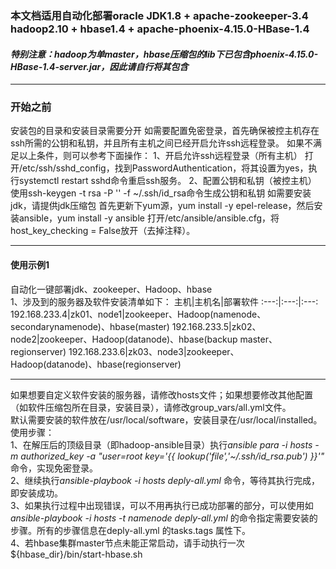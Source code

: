 ### 本文档适用自动化部署oracle JDK1.8 + apache-zookeeper-3.4 hadoop2.10 + hbase1.4 + apache-phoenix-4.15.0-HBase-1.4
#### *特别注意：hadoop为单master，hbase压缩包的lib下已包含phoenix-4.15.0-HBase-1.4-server.jar，因此请自行将其包含*  
---
### 开始之前  
安装包的目录和安装目录需要分开
如需要配置免密登录，首先确保被控主机存在ssh所需的公钥和私钥，并且所有主机之间已经开启允许ssh远程登录。
如果不满足以上条件，则可以参考下面操作：
1、开启允许ssh远程登录（所有主机）
打开/etc/ssh/sshd_config，找到PasswordAuthentication，将其设置为yes，执行systemctl restart sshd命令重启ssh服务。
2、配置公钥和私钥（被控主机）
使用ssh-keygen -t rsa -P '' -f ~/.ssh/id_rsa命令生成公钥和私钥
如需要安装jdk，请提供jdk压缩包
首先更新下yum源，yum install -y epel-release，然后安装ansible，yum install -y ansible
打开/etc/ansible/ansible.cfg，将host_key_checking = False放开（去掉注释）。

---
#### 使用示例1  
自动化一键部署jdk、zookeeper、Hadoop、hbase  
1、涉及到的服务器及软件安装清单如下：
主机|主机名|部署软件
:---:|:---:|:---:
192.168.233.4|zk01、node1|zookeeper、Hadoop(namenode、secondarynamenode)、hbase(master)
192.168.233.5|zk02、node2|zookeeper、Hadoop(datanode)、hbase(backup master、regionserver)
192.168.233.6|zk03、node3|zookeeper、Hadoop(datanode)、hbase(regionserver)  

---
如果想要自定义软件安装的服务器，请修改hosts文件；如果想要修改其他配置（如软件压缩包所在目录，安装目录），请修改group_vars/all.yml文件。  
默认需要安装的软件放在/usr/local/software，安装目录在/usr/local/installed。  
使用步骤：  
1、在解压后的顶级目录（即hadoop-ansible目录）执行*ansible para -i hosts -m authorized_key -a "user=root key='{{ lookup('file','~/.ssh/id_rsa.pub') }}'"* 命令，实现免密登录。  
2、继续执行*ansible-playbook -i hosts deply-all.yml* 命令，等待其执行完成，即安装成功。  
3、如果执行过程中出现错误，可以不用再执行已成功部署的部分，可以使用如*ansible-playbook -i hosts -t namenode deply-all.yml* 的命令指定需要安装的步骤。所有的步骤信息在deply-all.yml 的tasks.tags 属性下。  
4、若hbase集群master节点未能正常启动，请手动执行一次${hbase_dir}/bin/start-hbase.sh  
